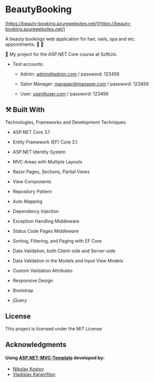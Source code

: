 # BeautyBooking

[https://beauty-booking.azurewebsites.net/](https://beauty-booking.azurewebsites.net/)

A beauty bookings web application for hair, nails, spa and etc. appointments.  :calendar: :nail_care:

:dart:  My project for the ASP.NET Core course at SoftUni.

- Test accounts:

  - Admin: admin@admin.com / password: 123456

  - Salon Manager: manager@manager.com / password: 123456

  - User: user@user.com / password: 123456

## :hammer_and_pick: Built With

Technologies, Frameworks and Development Techniques:

- ASP.NET Core 3.1
- Entity Framework (EF) Core 3.1

- ASP.NET Identity System
- MVC Areas with Multiple Layouts
- Razor Pages, Sections, Partial Views
- View Components

- Repository Pattern
- Auto Мapping
- Dependency Injection
- Exception Handling Middleware
- Status Code Pages Middleware

- Sorting, Filtering, and Paging with EF Core
- Data Validation, both Client-side and Server-side
- Data Validation in the Models and Input View Models
- Custom Validation Attributes

- Responsive Design
- Bootstrap
- jQuery

## License

This project is licensed under the MIT License

## Acknowledgments

#### Using [ASP.NET-MVC-Template](https://github.com/NikolayIT/ASP.NET-MVC-Template) developed by:
- [Nikolay Kostov](https://github.com/NikolayIT)
- [Vladislav Karamfilov](https://github.com/vladislav-karamfilov)

